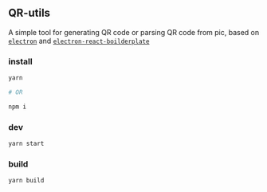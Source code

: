 ## QR-utils

A simple tool for generating QR code or parsing QR code from pic, based on [`electron`](https://www.electronjs.org/) and [`electron-react-boilderplate`](https://github.com/electron-react-boilerplate/electron-react-boilerplate)

### install

```bash
yarn

# OR

npm i
```

### dev

```bash
yarn start
```

### build

```bash
yarn build
```
